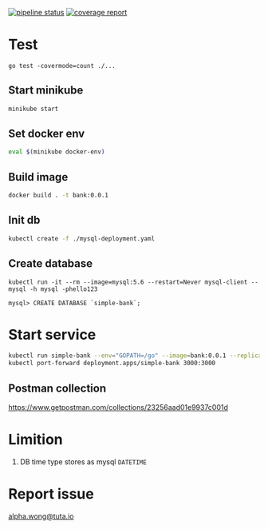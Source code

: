 [![pipeline status](https://gitlab.com/AlphaWong/Simple-Bank/badges/master/pipeline.svg)](https://gitlab.com/AlphaWong/Simple-Bank/commits/master)
[![coverage report](https://gitlab.com/AlphaWong/Simple-Bank/badges/master/coverage.svg)](https://gitlab.com/AlphaWong/Simple-Bank/commits/master)

# Test
```
go test -covermode=count ./...
```
## Start minikube
```sh
minikube start
```

## Set docker env
```sh
eval $(minikube docker-env)
```

## Build image
```sh
docker build . -t bank:0.0.1
```
## Init db
```sh
kubectl create -f ./mysql-deployment.yaml
```

## Create database
```
kubectl run -it --rm --image=mysql:5.6 --restart=Never mysql-client -- mysql -h mysql -phello123
```
```mysql
mysql> CREATE DATABASE `simple-bank`;
```

# Start service
```sh
kubectl run simple-bank --env="GOPATH=/go" --image=bank:0.0.1 --replicas=2 --port=3000 --image-pull-policy=Never -- --host=mysql
kubectl port-forward deployment.apps/simple-bank 3000:3000
```

## Postman collection
https://www.getpostman.com/collections/23256aad01e9937c001d

# Limition
1. DB time type stores as mysql `DATETIME`

# Report issue
alpha.wong@tuta.io